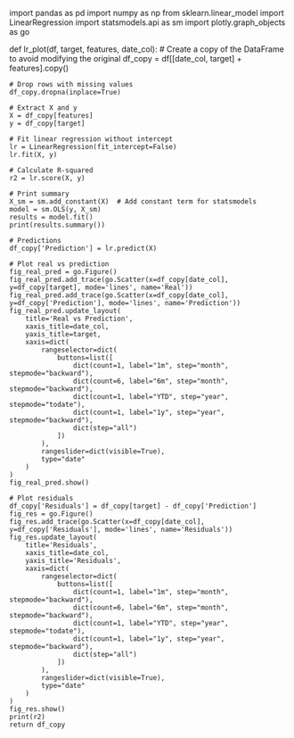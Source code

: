 import pandas as pd
import numpy as np
from sklearn.linear_model import LinearRegression
import statsmodels.api as sm
import plotly.graph_objects as go

def lr_plot(df, target, features, date_col):
    # Create a copy of the DataFrame to avoid modifying the original
    df_copy = df[[date_col, target] + features].copy()
    
    # Drop rows with missing values
    df_copy.dropna(inplace=True)
    
    # Extract X and y
    X = df_copy[features]
    y = df_copy[target]
    
    # Fit linear regression without intercept
    lr = LinearRegression(fit_intercept=False)
    lr.fit(X, y)
    
    # Calculate R-squared
    r2 = lr.score(X, y)
    
    # Print summary
    X_sm = sm.add_constant(X)  # Add constant term for statsmodels
    model = sm.OLS(y, X_sm)
    results = model.fit()
    print(results.summary())
    
    # Predictions
    df_copy['Prediction'] = lr.predict(X)
    
    # Plot real vs prediction
    fig_real_pred = go.Figure()
    fig_real_pred.add_trace(go.Scatter(x=df_copy[date_col], y=df_copy[target], mode='lines', name='Real'))
    fig_real_pred.add_trace(go.Scatter(x=df_copy[date_col], y=df_copy['Prediction'], mode='lines', name='Prediction'))
    fig_real_pred.update_layout(
        title='Real vs Prediction',
        xaxis_title=date_col,
        yaxis_title=target,
        xaxis=dict(
            rangeselector=dict(
                buttons=list([
                    dict(count=1, label="1m", step="month", stepmode="backward"),
                    dict(count=6, label="6m", step="month", stepmode="backward"),
                    dict(count=1, label="YTD", step="year", stepmode="todate"),
                    dict(count=1, label="1y", step="year", stepmode="backward"),
                    dict(step="all")
                ])
            ),
            rangeslider=dict(visible=True),
            type="date"
        )
    )
    fig_real_pred.show()
    
    # Plot residuals
    df_copy['Residuals'] = df_copy[target] - df_copy['Prediction']
    fig_res = go.Figure()
    fig_res.add_trace(go.Scatter(x=df_copy[date_col], y=df_copy['Residuals'], mode='lines', name='Residuals'))
    fig_res.update_layout(
        title='Residuals',
        xaxis_title=date_col,
        yaxis_title='Residuals',
        xaxis=dict(
            rangeselector=dict(
                buttons=list([
                    dict(count=1, label="1m", step="month", stepmode="backward"),
                    dict(count=6, label="6m", step="month", stepmode="backward"),
                    dict(count=1, label="YTD", step="year", stepmode="todate"),
                    dict(count=1, label="1y", step="year", stepmode="backward"),
                    dict(step="all")
                ])
            ),
            rangeslider=dict(visible=True),
            type="date"
        )
    )
    fig_res.show()
    print(r2)
    return df_copy
